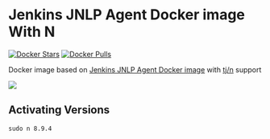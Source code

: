 # Jenkins JNLP Agent Docker image With N

[![Docker Stars](https://img.shields.io/docker/stars/smildlzj/jenkins-jnlp-slave-n.svg)](https://hub.docker.com/r/smildlzj/jenkins-jnlp-slave-n/)
[![Docker Pulls](https://img.shields.io/docker/pulls/smildlzj/jenkins-jnlp-slave-n.svg)](https://hub.docker.com/r/smildlzj/jenkins-jnlp-slave-n/)

Docker image based on [Jenkins JNLP Agent Docker image](https://github.com/jenkinsci/docker-jnlp-slave) with [tj/n](https://github.com/tj/n) support

![](http://nimit.io/images/n/n.gif)

## Activating Versions

```
sudo n 8.9.4
```

